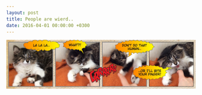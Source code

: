 ```yaml
---
layout: post
title: People are wierd..
date: 2016-04-01 00:00:00 +0300
---
```


![Comic number one](/comics/photo-02.jpg)